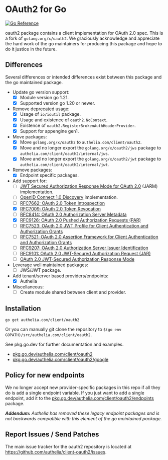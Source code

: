 # OAuth2 for Go

[![Go Reference](https://pkg.go.dev/badge/authelia.com/client/oauth2.svg)](https://pkg.go.dev/authelia.com/client/oauth2)

oauth2 package contains a client implementation for OAuth 2.0 spec. This is a fork of `golang.org/x/oauth2`. We
graciously acknowledge and appreciate the hard work of the go maintainers for producing this package and hope to do it
justice in the future.

## Differences

Several differences or intended differences exist between this package and the go maintained package.

- Update go version support:
  - [x] Module version go 1.21.
  - [x] Supported version go 1.20 or newer.
- Remove deprecated usage:
  - [x] Usage of `io/ioutil` package.
  - [x] Usage and existence of `oauth2.NoContext`.
  - [x] Existence of `oauth2.RegisterBrokenAuthHeaderProvider`.
  - [x] Support for appengine gen1. 
- Move packages:
  - [x] Move `golang.org/x/oauth2` to `authelia.com/client/oauth2`.
  - [x] Move and no longer export the `golang.org/x/oauth2/jws` package to `authelia.com/client/oauth2/internal/jws`.
  - [x] Move and no longer export the `golang.org/x/oauth2/jwt` package to `authelia.com/client/oauth2/internal/jwt`.
- Remove packages:
  - [x] Endpoint specific packages.
- Add support for:
  - [ ] [JWT Secured Authorization Response Mode for OAuth 2.0](https://openid.net/specs/oauth-v2-jarm.html) (JARM) implementation.
  - [ ] [OpenID Connect 1.0 Discovery](https://openid.net/specs/openid-connect-discovery-1_0.html) implementation.
  - [ ] [RFC7662: OAuth 2.0 Token Introspection](https://datatracker.ietf.org/doc/html/rfc7662)
  - [x] [RFC7009: OAuth 2.0 Token Revocation](https://datatracker.ietf.org/doc/html/rfc7009)
  - [ ] [RFC8414: OAuth 2.0 Authorization Server Metadata](https://datatracker.ietf.org/doc/html/rfc8414) 
  - [x] [RFC9126: OAuth 2.0 Pushed Authorization Requests (PAR)](https://datatracker.ietf.org/doc/html/rfc9126) 
  - [ ] [RFC7523: OAuth 2.0 JWT Profile for Client Authentication and Authorization Grants](https://datatracker.ietf.org/doc/html/rfc7523)
  - [ ] [RFC7521: OAuth 2.0 Assertion Framework for Client Authentication and Authorization Grants](https://datatracker.ietf.org/doc/html/rfc7521)
  - [ ] [RFC9207: OAuth 2.0 Authorization Server Issuer Identification](https://datatracker.ietf.org/doc/html/rfc9207)
  - [ ] [RFC9101: OAuth 2.0 JWT-Secured Authorization Request (JAR)](https://datatracker.ietf.org/doc/html/rfc9101)
  - [ ] [OAuth 2.0 JWT-Secured Authorization Response Mode](https://openid.net/specs/oauth-v2-jarm.html)
- Leverage well maintained packages:
  - [ ] JWS/JWT package.
- Add tenant/server based providers/endpoints:
  - [x] Authelia
- Miscellaneous:
  - [ ] Create module shared between client and provider.

## Installation

~~~~
go get authelia.com/client/oauth2
~~~~

Or you can manually git clone the repository to
`$(go env GOPATH)/src/authelia.com/client/oauth2`.

See pkg.go.dev for further documentation and examples.

* [pkg.go.dev/authelia.com/client/oauth2](https://pkg.go.dev/authelia.com/client/oauth2)
* [pkg.go.dev/authelia.com/client/oauth2/google](https://pkg.go.dev/authelia.com/client/oauth2/google)

## Policy for new endpoints

We no longer accept new provider-specific packages in this repo if all
they do is add a single endpoint variable. If you just want to add a
single endpoint, add it to the
[pkg.go.dev/authelia.com/client/oauth2/endpoints](https://pkg.go.dev/authelia.com/client/oauth2/endpoints)
package.

_**Addendum:** Authelia has removed these legacy endpoint packages and is not backwards compatible with this element of
the go maintained package._

## Report Issues / Send Patches

The main issue tracker for the oauth2 repository is located at
https://github.com/authelia/client-oauth2/issues.
